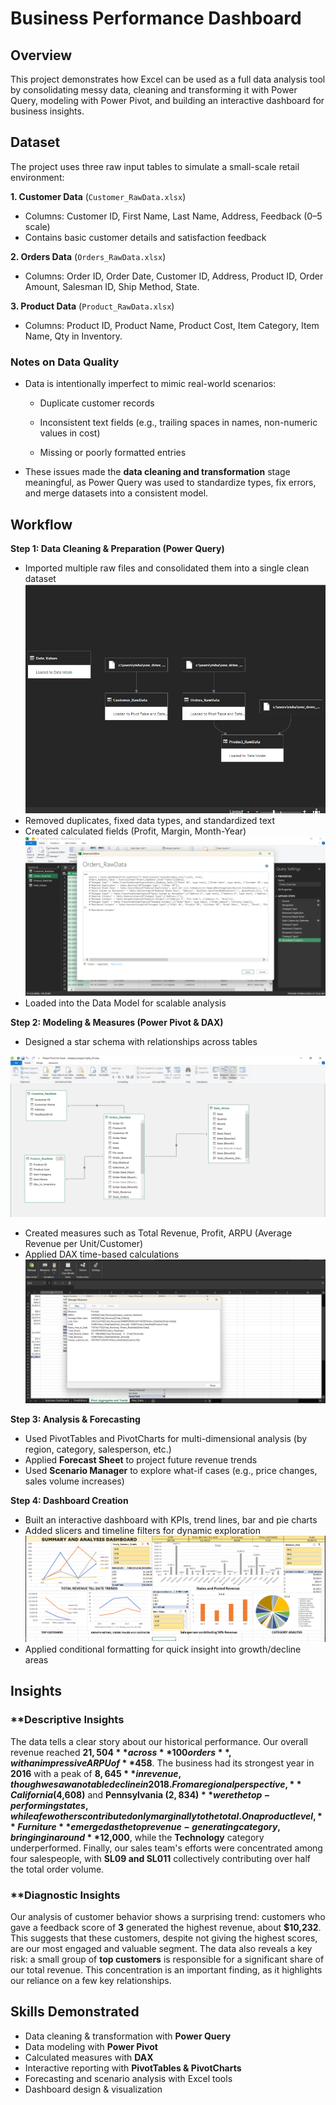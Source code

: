 # Business Performance Dashboard
## Overview

This project demonstrates how Excel can be used as a full data analysis tool by consolidating messy data, cleaning and transforming it with Power Query, modeling with Power Pivot, and building an interactive dashboard for business insights.

## Dataset

The project uses three raw input tables to simulate a small-scale retail environment:

**1. Customer Data** (`Customer_RawData.xlsx`)

- Columns: Customer ID, First Name, Last Name, Address, Feedback (0–5 scale)
- Contains basic customer details and satisfaction feedback

**2. Orders Data** (`Orders_RawData.xlsx`)

- Columns: Order ID, Order Date, Customer ID, Address, Product ID, Order Amount, Salesman ID, Ship Method, State.

**3. Product Data** (`Product_RawData.xlsx`)

- Columns: Product ID, Product Name, Product Cost, Item Category, Item Name, Qty in Inventory.
### Notes on Data Quality

- Data is intentionally imperfect to mimic real-world scenarios:
    
    - Duplicate customer records
        
    - Inconsistent text fields (e.g., trailing spaces in names, non-numeric values in cost)
        
    - Missing or poorly formatted entries
        
- These issues made the **data cleaning and transformation** stage meaningful, as Power Query was used to standardize types, fix errors, and merge datasets into a consistent model.

## Workflow

**Step 1: Data Cleaning & Preparation (Power Query)**

- Imported multiple raw files and consolidated them into a single clean dataset
![connected_files.png](connected_files.png)
- Removed duplicates, fixed data types, and standardized text
- Created calculated fields (Profit, Margin, Month-Year)
![Screenshot (67).png](Screenshot%20(67).png)
- Loaded into the Data Model for scalable analysis

**Step 2: Modeling & Measures (Power Pivot & DAX)**
- Designed a star schema with relationships across tables

![Screenshot (65).png](Screenshot%20(65).png)
- Created measures such as Total Revenue, Profit, ARPU (Average Revenue per Unit/Customer)
- Applied DAX time-based calculations 
![Screenshot (64).png](Screenshot%20(64).png)

**Step 3: Analysis & Forecasting**
- Used PivotTables and PivotCharts for multi-dimensional analysis (by region, category, salesperson, etc.)
- Applied **Forecast Sheet** to project future revenue trends
- Used **Scenario Manager** to explore what-if cases (e.g., price changes, sales volume increases)

**Step 4: Dashboard Creation**
- Built an interactive dashboard with KPIs, trend lines, bar and pie charts
- Added slicers and timeline filters for dynamic exploration
![Screenshot (59).png](Screenshot%20(59).png)
- Applied conditional formatting for quick insight into growth/decline areas

## Insights
### **Descriptive Insights

The data tells a clear story about our historical performance. Our overall revenue reached **$21,504** across **100 orders**, with an impressive ARPU of **$458**. The business had its strongest year in **2016** with a peak of **$8,645** in revenue, though we saw a notable decline in 2018. From a regional perspective, **California ($4,608)** and **Pennsylvania ($2,834)** were the top-performing states, while a few others contributed only marginally to the total. On a product level, **Furniture** emerged as the top revenue-generating category, bringing in around **$12,000**, while the **Technology** category underperformed. Finally, our sales team's efforts were concentrated among four salespeople, with **SL09 and SL011** collectively contributing over half the total order volume.
### **Diagnostic Insights 

Our analysis of customer behavior shows a surprising trend: customers who gave a feedback score of **3** generated the highest revenue, about **$10,232**. This suggests that these customers, despite not giving the highest scores, are our most engaged and valuable segment. The data also reveals a key risk: a small group of **top customers** is responsible for a significant share of our total revenue. This concentration is an important finding, as it highlights our reliance on a few key relationships.
## Skills Demonstrated
- Data cleaning & transformation with **Power Query**
- Data modeling with **Power Pivot**
- Calculated measures with **DAX**
- Interactive reporting with **PivotTables & PivotCharts**
- Forecasting and scenario analysis with Excel tools
- Dashboard design & visualization
